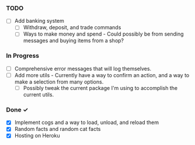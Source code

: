 ### TODO
- [ ]  Add banking system 
    - [ ] Withdraw, deposit, and trade commands
    - [ ] Ways to make money and spend - Could possibly be from sending messages and buying items from a shop?

### In Progress
- [ ] Comprehensive error messages that will log themselves.
- [ ] Add more utils - Currently have a way to confirm an action, and a way to make a selection from many options.
    - [ ] Possibly tweak the current package I'm using to accomplish the current utils.

### Done ✓
- [x] Implement cogs and a way to load, unload, and reload them
- [x] Random facts and random cat facts
- [x] Hosting on Heroku